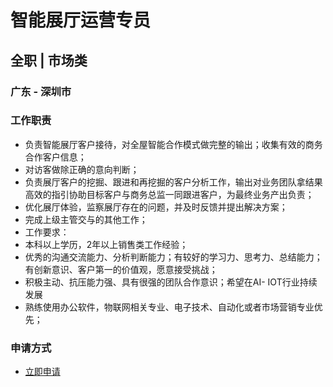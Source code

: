 
# 智能展厅运营专员
## 全职  |  市场类
### 广东 - 深圳市

### 工作职责
- 负责智能展厅客户接待，对全屋智能合作模式做完整的输出；收集有效的商务合作客户信息；
- 对访客做除正确的意向判断；
- 负责展厅客户的挖掘、跟进和再挖掘的客户分析工作，输出对业务团队拿结果高效的指引协助目标客户与商务总监一同跟进客户，为最终业务产出负责；
- 优化展厅体验，监察展厅存在的问题，并及时反馈并提出解决方案；
- 完成上级主管交与的其他工作；
- 工作要求：
- 本科以上学历，2年以上销售类工作经验；
- 优秀的沟通交流能力、分析判断能力；有较好的学习力、思考力、总结能力；有创新意识、客户第一的价值观，愿意接受挑战；
- 积极主动、抗压能力强、具有很强的团队合作意识；希望在AI- IOT行业持续发展
- 熟练使用办公软件，物联网相关专业、电子技术、自动化或者市场营销专业优先；
### 申请方式
- <a href="mailto:hr@tuya.com?subject=求职简历-智能展厅运营专员-来自GitHub">立即申请</a>
